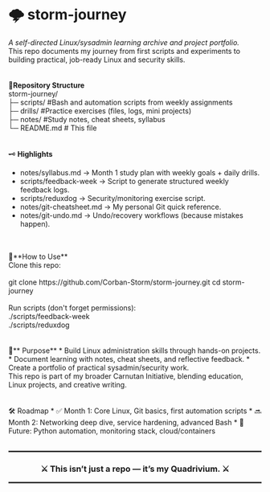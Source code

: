 # 🌩️ **storm-journey**
*A self-directed Linux/sysadmin learning archive and project portfolio.*  
This repo documents my journey from first scripts and experiments to building practical, job-ready Linux and security skills.  
<br> 
<br>
📂**Repository Structure**  
storm-journey/  
├─ scripts/                 #Bash and automation scripts from weekly assignments  
├─ drills/                  #Practice exercises (files, logs, mini projects)  
├─ notes/                   #Study notes, cheat sheets, syllabus  
└─ README.md                # This file  
<br>
<br>
🗝️ **Highlights**
* notes/syllabus.md → Month 1 study plan with weekly goals + daily drills.
* scripts/feedback-week → Script to generate structured weekly feedback logs.
* scripts/reduxdog → Security/monitoring exercise script.
* notes/git-cheatsheet.md → My personal Git quick reference.
* notes/git-undo.md → Undo/recovery workflows (because mistakes happen).
<br>
<br>
🚀**How to Use** 
<br>
 Clone this repo:
<br>
<br>
git clone https://github.com/Corban-Storm/storm-journey.git  
cd storm-journey  
<br>
<br>
Run scripts (don't forget permissions):<br>
./scripts/feedback-week <br>
./scripts/reduxdog  
<br>
<br>
<br>
🎯** Purpose**
* Build Linux administration skills through hands-on projects.
* Document learning with notes, cheat sheets, and reflective feedback.
* Create a portfolio of practical sysadmin/security work.
<br>
This repo is part of my broader Carnutan Initiative, blending education, Linux projects, and creative writing.
<br>
<br>
<br>
🛠️ Roadmap
* ✅ Month 1: Core Linux, Git basics, first automation scripts
* 🔜 Month 2: Networking deep dive, service hardening, advanced Bash
* 🔮 Future: Python automation, monitoring stack, cloud/containers  
<br>
<br>


<hr style="border: 1px solid #444;">

<h3 align="center">⚔️ This isn’t just a repo — it’s my <b>Quadrivium</b>. ⚔️</h3>

<hr style="border: 1px solid #444;">

